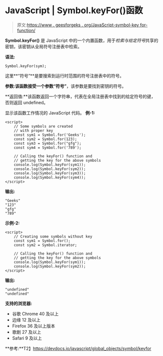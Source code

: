 # JavaScript | Symbol.keyFor()函数

> 原文:[https://www . geesforgeks . org/JavaScript-symbol-key for-function/](https://www.geeksforgeeks.org/javascript-symbol-keyfor-function/)

**Symbol.keyFor()** 是 JavaScript 中的一个内置函数，用于*检索与给定符号*共享的密钥，该密钥从全局符号注册表中检索。

**语法:**

```
Symbol.keyFor(sym);

```

这里**“符号”**是要搜索到运行时范围的符号注册表中的符号。

**参数:**该函数接受一个参数**“符号”**，该参数是要找到密钥的符号。

**返回值:**该函数返回一个字符串，代表在全局注册表中找到的给定符号的键，否则返回 undefined。

显示该函数工作情况的 JavaScript 代码。
**例-1:**

```
<script>
    // Some symbols are created
    // with proper key
    const sym1 = Symbol.for('Geeks');
    const sym2 = Symbol.for(123);
    const sym3 = Symbol.for("gfg");
    const sym4 = Symbol.for('789');

    // Calling the keyFor() function and
    // getting the key for the above symbols
    console.log(Symbol.keyFor(sym1));
    console.log(Symbol.keyFor(sym2));
    console.log(Symbol.keyFor(sym3));
    console.log(Symbol.keyFor(sym4)); 
</script>
```

**输出:**

```
"Geeks"
"123"
"gfg"
"789"

```

**示例-2:**

```
<script>
    // Creating some symbols without key
    const sym1 = Symbol.for();
    const sym2 = Symbol.iterator;

    // Calling the keyFor() function and
    // getting the key for the above symbols
    console.log(Symbol.keyFor(sym1));
    console.log(Symbol.keyFor(sym2)); 
</script>
```

**输出:**

```
"undefined"
"undefined"

```

**支持的浏览器:**

*   谷歌 Chrome 40 及以上
*   边缘 12 及以上
*   Firefox 36 及以上版本
*   歌剧 27 及以上
*   Safari 9 及以上

**参考:**T2】https://devdocs.io/javascript/global_objects/symbol/keyfor